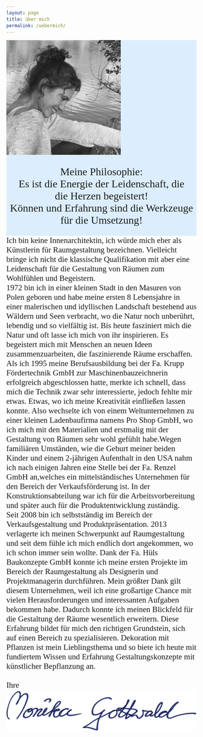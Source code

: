 ```yaml
---
layout: page
title: über mich
permalink: /uebermich/
---
```

<link rel="stylesheet" href="/css/simplegrid.css">

<div class="grid"  style="background: rgb(187, 223, 255);background: rgba(187, 223, 255, .5);">
    <div class="col-1-12">
	</div>
    <div class="col-4-12">
       <div class="content">
	<img src="/img/monika.jpg">
       </div>
    </div>
    <div class="col-7-12" >
       <div class="content" style="font-family: 'Italianno', cursive, serif;text-align:center;padding:5% 0;font-size: 200%;">
Meine Philosophie:<br>
Es ist die Energie der Leidenschaft, die<br>
die Herzen begeistert!<br>
Können und Erfahrung sind die Werkzeuge<br>
für die Umsetzung!<br>
       </div>
    </div>
</div>

<div class="grid">
    <div class="col-1-3">
       <div class="content" style="font-family: 'Italianno', cursive, serif;font-size: 150%;">
     Ich bin keine Innenarchitektin, ich würde mich eher als Künstlerin für Raumgestaltung bezeichnen. Vielleicht bringe ich nicht die klassische Qualifikation mit aber eine Leidenschaft für die Gestaltung von Räumen zum Wohlfühlen und Begeistern.
<br>1972 bin ich  in einer kleinen Stadt in den Masuren von Polen geboren und habe meine ersten 8 Lebensjahre in einer malerischen und idyllischen Landschaft bestehend aus Wäldern und Seen verbracht, wo die Natur noch unberührt, lebendig und so vielfältig ist. Bis heute fasziniert mich die Natur und oft lasse ich mich von ihr inspirieren.
Es begeistert mich mit Menschen an neuen Ideen  zusammenzuarbeiten, die faszinierende Räume erschaffen. 
       </div>
    </div>
    <div class="col-1-3">
       <div class="content" style="font-family: 'Italianno', cursive, serif;font-size: 150%;">
     Als ich 1995 meine Berufsausbildung bei 
der Fa. Krupp Fördertechnik GmbH zur Maschinenbauzeichnerin erfolgreich abgeschlossen hatte, merkte ich schnell, dass mich die Technik zwar sehr interessierte, jedoch fehlte mir etwas. Etwas, wo ich meine Kreativität einfließen lassen konnte. Also wechselte ich von einem Weltunternehmen zu einer kleinen Ladenbaufirma namens Pro Shop GmbH, wo ich mich mit den Materialien und erstmalig mit der Gestaltung von Räumen sehr wohl gefühlt habe.Wegen familiären Umständen, wie die Geburt meiner beiden Kinder und einem 2-jährigen Aufenthalt in den USA nahm ich nach einigen Jahren eine Stelle bei der Fa. Renzel GmbH an,welches ein mittelständisches Unternehmen für den Bereich der Verkaufsförderung ist. In der Konstruktionsabteilung war ich für die Arbeitsvorbereitung und später auch für die Produktentwicklung zuständig.
       </div>
    </div>
    <div class="col-1-3" >
       <div class="content" style="font-family: 'Italianno', cursive, serif;font-size: 150%;">
     Seit 2008 bin ich selbstständig im Bereich der Verkaufsgestaltung und Produktpräsentation. 
	 2013 verlagerte ich meinen Schwerpunkt auf Raumgestaltung und seit dem fühle ich mich endlich 
	 dort angekommen, wo ich schon immer sein wollte. Dank der Fa. Hüls Baukonzepte GmbH konnte ich 
	 meine ersten Projekte im Bereich der Raumgestaltung als Designerin und Projektmanagerin durchführen. 
	 Mein größter Dank gilt diesem Unternehmen, weil ich eine großartige Chance mit vielen Herausforderungen 
	 und interessanten Aufgaben bekommen habe. Dadurch konnte ich meinen Blickfeld für die Gestaltung der Räume 
	 wesentlich erweitern. Diese Erfahrung bildet  für mich den richtigen Grundstein, sich auf einen Bereich zu 
	 spezialisieren. Dekoration mit Pflanzen ist mein Lieblingsthema und so biete ich heute mit fundiertem Wissen 
	 und Erfahrung Gestaltungskonzepte mit künstlicher Bepflanzung an.<br><br>Ihre<img src="/img/signature.png">
       </div>
    </div>
</div>

